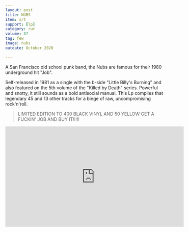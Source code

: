 ```yaml
---
layout: post
title: NUBS
item: s/t
support: [lp]
category: rur
volume: 87
tag: few
image: nubs
outdate: October 2020

---
```


A San Francisco old school punk band, the Nubs are famous for their 1980 underground hit "Job".

Self-released in 1981 as a single with the b-side "Little Billy's Burning" and also featured on the 5th volume of the "Killed by Death" series. Powerful and snotty, it still sounds as a bold antisocial manual. This Lp compiles that legendary 45 and 13 other tracks for a binge of raw, uncompromising rock'n'roll.

> LIMITED EDITION TO 400 BLACK VINYL AND 50 YELLOW
> GET A FUCKIN' JOB AND BUY IT!!!!!

<iframe width="560" height="315" src="https://www.youtube.com/embed/a1BtEAaeKwc" title="YouTube video player" frameborder="0" allow="accelerometer; autoplay; clipboard-write; encrypted-media; gyroscope; picture-in-picture" allowfullscreen></iframe>

